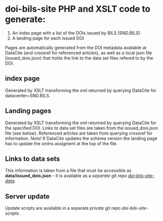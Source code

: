 # doi-bils-site PHP and XSLT code to generate:

1. An index page with a list of the DOIs issued by BILS (SND.BILS)
2. A landing page for each issued DOI

Pages are automatically generated from the DOI metadata available at DataCite
(and crossref for referenced articles), as well as a local json file
(issued_dois.json) that holds the link to the data set files refered to by the
DOI.

## index page
Generated by XSLT transforming the xml returned by querying
DataCite for datacenter=SND.BILS.

## Landing pages
Generated by XSLT transforming the xml returned by querying
DataCite for the specified DOI. Links to data set files are taken from the
issued_dois.json file (see below). Referenced articles are taken from querying
crossref for information.
*Note!* If DataCite updates the schema version the landing page has to update the xmlns assigment at the top of the file.

## Links to data sets
This information is taken from a file that must be accessible as **data/issued_dois.json** -
it is available as a *separate* git repo *[doi-bils-site-data](https://github.com/BILS/doi-bils-site-data)*.

## Server update
Update scripts are available in a separate _private_ git repo *doi-bils-site-scripts*.

